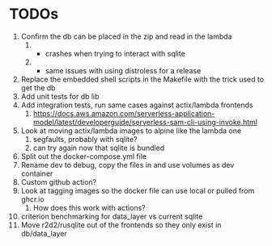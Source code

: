 # TODOs

1. Confirm the db can be placed in the zip and read in the lambda
   1. - crashes when trying to interact with sqlite
   1. - same issues with using distroless for a release
1. Replace the embedded shell scripts in the Makefile with the trick used to get the db
1. Add unit tests for db lib
1. Add integration tests, run same cases against actix/lambda frontends
   1. https://docs.aws.amazon.com/serverless-application-model/latest/developerguide/serverless-sam-cli-using-invoke.html
1. Look at moving actix/lambda images to alpine like the lambda one
   1. segfaults, probably with sqlite?
   1. can try again now that sqlite is bundled
1. Split out the docker-compose.yml file
1. Rename dev to debug, copy the files in and use volumes as dev container
1. Custom github action?
1. Look at tagging images so the docker file can use local or pulled from ghcr.io
   1. How does this work with actions?
1. criterion benchmarking for data_layer vs current sqlite
1. Move r2d2/rusqlite out of the frontends so they only exist in db/data_layer